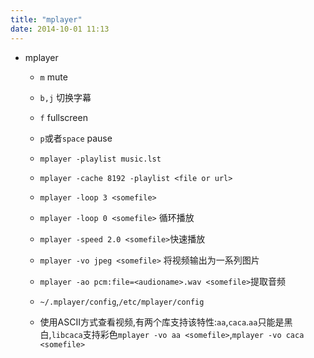 ```yaml
---
title: "mplayer"
date: 2014-10-01 11:13
---
```

+ mplayer

  + ``m`` mute

  + ``b,j`` 切换字幕

  + ``f`` fullscreen

  + ``p``或者``space`` pause

  + ``mplayer -playlist music.lst``

  + ``mplayer -cache 8192 -playlist <file or url>``

  + ``mplayer -loop 3 <somefile>``

  + ``mplayer -loop 0 <somefile>`` 循环播放

  + ``mplayer -speed 2.0 <somefile>``快速播放

  + ``mplayer -vo jpeg <somefile>`` 将视频输出为一系列图片

  + ``mplayer -ao pcm:file=<audioname>.wav <somefile>``提取音频

  + ``~/.mplayer/config``,``/etc/mplayer/config``

  + 使用ASCII方式查看视频,有两个库支持该特性:``aa``,``caca``.``aa``只能是黑白,``libcaca``支持彩色``mplayer -vo aa <somefile>``,``mplayer -vo caca <somefile>``

